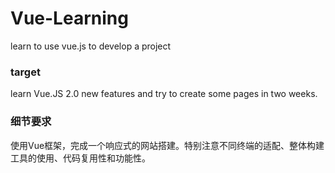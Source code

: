 # Vue-Learning
learn to use vue.js to develop a project

### target
learn Vue.JS 2.0 new features and try to create some pages in two weeks.

### 细节要求
使用Vue框架，完成一个响应式的网站搭建。特别注意不同终端的适配、整体构建工具的使用、代码复用性和功能性。
